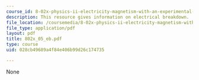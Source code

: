 ```yaml
---
course_id: 8-02x-physics-ii-electricity-magnetism-with-an-experimental-focus-spring-2005
description: This resource gives information on electrical breakdown.
file_location: /coursemedia/8-02x-physics-ii-electricity-magnetism-with-an-experimental-focus-spring-2005/028cb49689a4f84e406b99d26c174735_802x_05_eb.pdf
file_type: application/pdf
layout: pdf
title: 802x_05_eb.pdf
type: course
uid: 028cb49689a4f84e406b99d26c174735

---
```

None